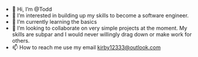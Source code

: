 - 👋 Hi, I’m @Todd
- 👀 I’m interested in building up my skills to become a software engineer.
- 🌱 I’m currently learning the basics
- 💞️ I’m looking to collaborate on very simple projects at the moment.  My skills are subpar and I would never willingly drag down or make work for others.
- 📫 How to reach me use my email kirby12333@outlook.com

<!---
Todd/Todd is a ✨ special ✨ repository because its `README.md` (this file) appears on your GitHub profile.
You can click the Preview link to take a look at your changes.
--->
